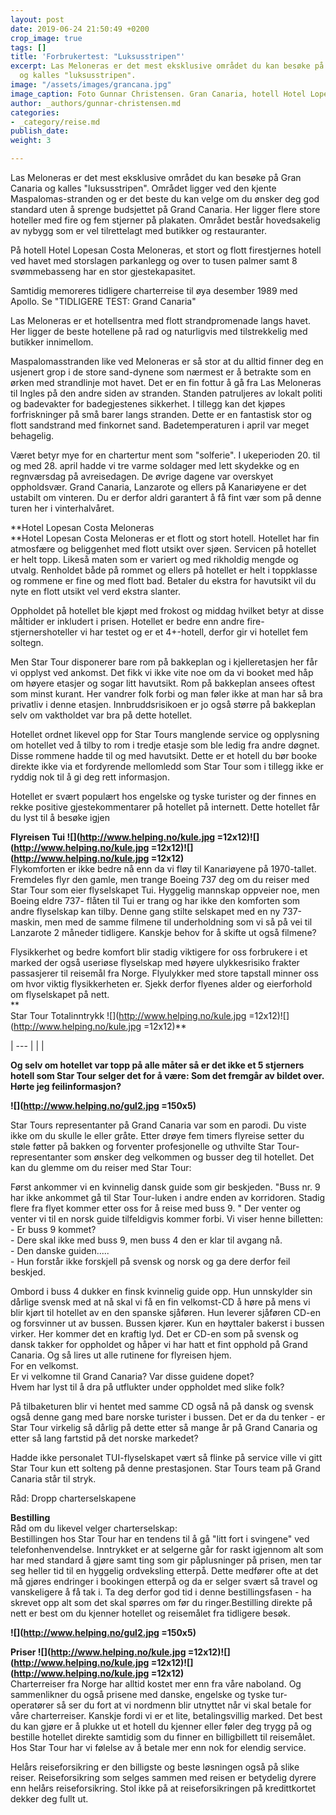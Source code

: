 ```yaml
---
layout: post
date: 2019-06-24 21:50:49 +0200
crop_image: true
tags: []
title: 'Forbrukertest: "Luksusstripen"'
excerpt: Las Meloneras er det mest eksklusive området du kan besøke på Gran Canaria
  og kalles "luksusstripen".
image: "/assets/images/grancana.jpg"
image_caption: Foto Gunnar Christensen. Gran Canaria, hotell Hotel Lopesan Costa Meloneras.
author: _authors/gunnar-christensen.md
categories:
- _category/reise.md
publish_date: 
weight: 3

---
```

Las Meloneras er det mest eksklusive området du kan besøke på Gran Canaria og kalles "luksusstripen". Området ligger ved den kjente Maspalomas-stranden og er det beste du kan velge om du ønsker deg god standard uten å sprenge budsjettet på Grand Canaria. Her ligger flere store hoteller med fire og fem stjerner på plakaten. Området består hovedsakelig av nybygg som er vel tilrettelagt med butikker og restauranter.

På hotell Hotel Lopesan Costa Meloneras, et stort og flott firestjernes hotell ved havet med storslagen parkanlegg og over to tusen palmer samt 8 svømmebasseng har en stor gjestekapasitet.

Samtidig memoreres tidligere charterreise til øya desember 1989 med Apollo. Se "TIDLIGERE TEST: Grand Canaria"

Las Meloneras er et hotellsentra med flott strandpromenade langs havet. Her ligger de beste hotellene på rad og naturligvis med tilstrekkelig med butikker innimellom.

Maspalomasstranden like ved Meloneras er så stor at du alltid finner deg en usjenert grop i de store sand-dynene som nærmest er å betrakte som en ørken med strandlinje mot havet. Det er en fin fottur å gå fra Las Meloneras til Ingles på den andre siden av stranden. Standen patruljeres av lokalt politi og badevakter for badegjestenes sikkerhet. I tillegg kan det kjøpes forfriskninger på små barer langs stranden. Dette er en fantastisk stor og flott sandstrand med finkornet sand. Badetemperaturen i april var meget behagelig.

Været betyr mye for en chartertur ment som "solferie". I ukeperioden 20. til og med 28. april hadde vi tre varme soldager med lett skydekke og en regnværsdag på avreisedagen. De øvrige dagene var overskyet oppholdsvær. Grand Canaria, Lanzarote og ellers på Kanariøyene er det ustabilt om vinteren. Du er derfor aldri garantert å få fint vær som på denne turen her i vinterhalvåret.

**Hotel Lopesan Costa Meloneras  
**Hotel Lopesan Costa Meloneras er et flott og stort hotell. Hotellet har fin atmosfære og beliggenhet med flott utsikt over sjøen. Servicen på hotellet er helt topp. Likeså maten som er variert og med rikholdig mengde og utvalg. Renholdet både på rommet og ellers på hotellet er helt i toppklasse og rommene er fine og med flott bad. Betaler du ekstra for havutsikt vil du nyte en flott utsikt vel verd ekstra slanter.

Oppholdet på hotellet ble kjøpt med frokost og middag hvilket betyr at disse måltider er inkludert i prisen. Hotellet er bedre enn andre fire-stjernershoteller vi har testet og er et 4+-hotell, derfor gir vi hotellet fem soltegn.

Men Star Tour disponerer bare rom på bakkeplan og i kjelleretasjen her får vi opplyst ved ankomst. Det fikk vi ikke vite noe om da vi booket med håp om høyere etasjer og sogar litt havutsikt. Rom på bakkeplan ansees oftest som minst kurant. Her vandrer folk forbi og man føler ikke at man har så bra privatliv i denne etasjen. Innbruddsrisikoen er jo også større på bakkeplan selv om vaktholdet var bra på dette hotellet.

Hotellet ordnet likevel opp for Star Tours manglende service og opplysning om hotellet ved å tilby to rom i tredje etasje som ble ledig fra andre døgnet. Disse rommene hadde til og med havutsikt. Dette er et hotell du bør booke direkte ikke via et fordyrende mellomledd som Star Tour som i tillegg ikke er ryddig nok til å gi deg rett informasjon.

Hotellet er svært populært hos engelske og tyske turister og der finnes en rekke positive gjestekommentarer på hotellet på internett. Dette hotellet får du lyst til å besøke igjen

**Flyreisen Tui ![](http://www.helping.no/kule.jpg =12x12)![](http://www.helping.no/kule.jpg =12x12)![](http://www.helping.no/kule.jpg =12x12)**  
Flykomforten er ikke bedre nå enn da vi fløy til Kanariøyene på 1970-tallet. Fremdeles flyr den gamle, men trange Boeing 737 deg om du reiser med Star Tour som eier flyselskapet Tui. Hyggelig mannskap oppveier noe, men Boeing eldre 737- flåten til Tui er trang og har ikke den komforten som andre flyselskap kan tilby. Denne gang stilte selskapet med en ny 737-maskin, men med de samme filmene til underholdning som vi så på vei til Lanzarote 2 måneder tidligere. Kanskje behov for å skifte ut også filmene?

Flysikkerhet og bedre komfort blir stadig viktigere for oss forbrukere i et marked der også useriøse flyselskap med høyere ulykkesrisiko frakter passasjerer til reisemål fra Norge. Flyulykker med store tapstall minner oss om hvor viktig flysikkerheten er. Sjekk derfor flyenes alder og eierforhold om flyselskapet på nett.  
\**  
Star Tour Totalinntrykk ![](http://www.helping.no/kule.jpg =12x12)![](http://www.helping.no/kule.jpg =12x12)**

| --- |
|  |

**Og selv om hotellet var topp på alle måter så er det ikke et 5 stjerners hotell som Star Tour selger det for å være: Som det fremgår av bildet over. Hørte jeg feilinformasjon?**

**![](http://www.helping.no/gul2.jpg =150x5)**

Star Tours representanter på Grand Canaria var som en parodi. Du viste ikke om du skulle le eller gråte. Etter drøye fem timers flyreise setter du støle føtter på bakken og forventer profesjonelle og uthvilte Star Tour-representanter som ønsker deg velkommen og busser deg til hotellet. Det kan du glemme om du reiser med Star Tour:

Først ankommer vi en kvinnelig dansk guide som gir beskjeden. "Buss nr. 9 har ikke ankommet gå til Star Tour-luken i andre enden av korridoren. Stadig flere fra flyet kommer etter oss for å reise med buss 9. " Der venter og venter vi til en norsk guide tilfeldigvis kommer forbi. Vi viser henne billetten:  
\- Er buss 9 kommet?  
\- Dere skal ikke med buss 9, men buss 4 den er klar til avgang nå.  
\- Den danske guiden.....  
\- Hun forstår ikke forskjell på svensk og norsk og ga dere derfor feil beskjed.

Ombord i buss 4 dukker en finsk kvinnelig guide opp. Hun unnskylder sin dårlige svensk med at nå skal vi få en fin velkomst-CD å høre på mens vi blir kjørt til hotellet av en den spanske sjåføren. Hun leverer sjåføren CD-en og forsvinner ut av bussen. Bussen kjører. Kun en høyttaler bakerst i bussen virker. Her kommer det en kraftig lyd. Det er CD-en som på svensk og dansk takker for oppholdet og håper vi har hatt et fint opphold på Grand Canaria. Og så lires ut alle rutinene for flyreisen hjem.  
For en velkomst.  
Er vi velkomne til Grand Canaria? Var disse guidene dopet?  
Hvem har lyst til å dra på utflukter under oppholdet med slike folk?

På tilbaketuren blir vi hentet med samme CD også nå på dansk og svensk også denne gang med bare norske turister i bussen. Det er da du tenker - er Star Tour virkelig så dårlig på dette etter så mange år på Grand Canaria og etter så lang fartstid på det norske markedet?

Hadde ikke personalet TUI-flyselskapet vært så flinke på service ville vi gitt Star Tour kun ett solteng på denne prestasjonen. Star Tours team på Grand Canaria står til stryk.

Råd: Dropp charterselskapene

**Bestilling**  
Råd om du likevel velger charterselskap:  
Bestillingen hos Star Tour har en tendens til å gå "litt fort i svingene" ved telefonhenvendelse. Inntrykket er at selgerne går for raskt igjennom alt som har med standard å gjøre samt ting som gir påplusninger på prisen, men tar seg heller tid til en hyggelig ordveksling etterpå. Dette medfører ofte at det må gjøres endringer i bookingen etterpå og da er selger svært så travel og vanskeligere å få tak i. Ta deg derfor god tid i denne bestillingsfasen - ha skrevet opp alt som det skal spørres om før du ringer.Bestilling direkte på nett er best om du kjenner hotellet og reisemålet fra tidligere besøk.

**![](http://www.helping.no/gul2.jpg =150x5)**

**Priser ![](http://www.helping.no/kule.jpg =12x12)![](http://www.helping.no/kule.jpg =12x12)![](http://www.helping.no/kule.jpg =12x12)**  
Charterreiser fra Norge har alltid kostet mer enn fra våre naboland. Og sammenlikner du også prisene med danske, engelske og tyske tur-operatører så ser du fort at vi nordmenn blir utnyttet når vi skal betale for våre charterreiser. Kanskje fordi vi er et lite, betalingsvillig marked. Det best du kan gjøre er å plukke ut et hotell du kjenner eller føler deg trygg på og bestille hotellet direkte samtidig som du finner en billigbillett til reisemålet. Hos Star Tour har vi følelse av å betale mer enn nok for elendig service.

Helårs reiseforsikring er den billigste og beste løsningen også på slike reiser. Reiseforsikring som selges sammen med reisen er betydelig dyrere enn helårs reiseforsikring. Stol ikke på at reiseforsikringen på kredittkortet dekker deg fullt ut.